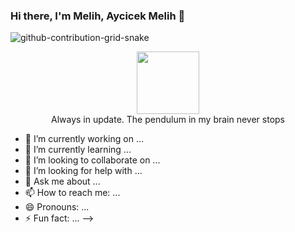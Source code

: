 ### Hi there, I'm Melih, Aycicek Melih 👋

![github-contribution-grid-snake](https://user-images.githubusercontent.com/61455803/183988963-6419249b-842a-4630-9de8-c71102a2ce67.svg)

<div id="header" align="center">
  <img src="https://media.giphy.com/media/M9gbBd9nbDrOTu1Mqx/giphy.gif" width="100"/>
</div>
<div id="header" align="center">
  Always in update. The pendulum in my brain never stops
</div>


- 🔭 I’m currently working on ...
- 🌱 I’m currently learning ...
- 👯 I’m looking to collaborate on ...
- 🤔 I’m looking for help with ...
- 💬 Ask me about ...
- 📫 How to reach me: ...
- 😄 Pronouns: ...
- ⚡ Fun fact: ...
-->
